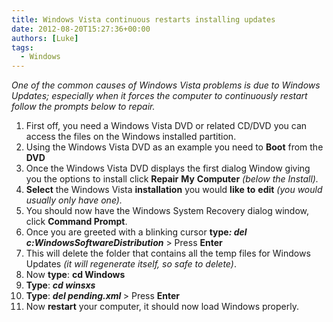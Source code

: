 ```yaml
---
title: Windows Vista continuous restarts installing updates
date: 2012-08-20T15:27:36+00:00
authors: [Luke]
tags:
  - Windows
---
```

_One of the common causes of Windows Vista problems is due to Windows Updates; especially when it forces the computer to continuously restart follow the prompts below to repair._

<ol start="1">
  <li>
    First off, you need a Windows Vista DVD or related CD/DVD you can access the files on the Windows installed partition.
  </li>
  <li>
    Using the Windows Vista DVD as an example you need to <strong>Boot</strong> from the <strong>DVD</strong>
  </li>
  <li>
    Once the Windows Vista DVD displays the first dialog Window giving you the options to install click <strong>Repair</strong> <strong>My</strong> <strong>Computer</strong> <em>(below the Install).</em>
  </li>
  <li>
    <strong>Select</strong> the Windows Vista <strong>installation</strong> you would <strong>like</strong> <strong>to</strong> <strong>edit</strong> <em>(you would usually only have one).</em>
  </li>
  <li>
    You should now have the Windows System Recovery dialog window, click <strong>Command Prompt</strong>.
  </li>
  <li>
    Once you are greeted with a blinking cursor <strong>type<em>: del c:WindowsSoftwareDistribution</em></strong><em> </em>> Press <strong>Enter</strong>
  </li>
  <li>
    This will delete the folder that contains all the temp files for Windows Updates <em>(it will regenerate itself, so safe to delete)</em>.
  </li>
  <li>
    Now <strong>type</strong>: <strong>cd Windows</strong>
  </li>
  <li>
    <strong>Type</strong>: <strong><em>cd winsxs</em></strong>
  </li>
  <li>
    <strong>Type</strong>: <strong><em>del pending.xml</em> </strong>> Press <strong>Enter</strong>
  </li>
  <li>
    Now <strong>restart</strong> your computer, it should now load Windows properly.
  </li>
</ol>